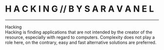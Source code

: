 <h1>H A C K I N G // B Y    S A R A   V A N    E L</h1>

---


<detail>  <summary>Hacking</summary> Hacking is finding applications that are not intended by the creator of the resource, especially with regard to computers. 
Complexity does not play a role here, on the contrary, easy and fast alternative solutions are preferred.</detail>
